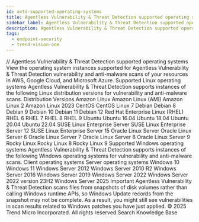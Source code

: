 ```yaml
---
id: avtd-supported-operating-systems
title: Agentless Vulnerability & Threat Detection supported operating systems
sidebar_label: Agentless Vulnerability & Threat Detection supported operating systems
description: Agentless Vulnerability & Threat Detection supported operating systems
tags:
  - endpoint-security
  - trend-vision-one
---
```


/*<![CDATA[*/ $('#title').html($('meta[name=map-description]').attr('content')); /*]]>*/ Agentless Vulnerability & Threat Detection supported operating systems View the operating system instances supported for Agentless Vulnerability & Threat Detection vulnerability and anti-malware scans of your resources in AWS, Google Cloud, and Microsoft Azure. Supported Linux operating systems Agentless Vulnerability & Threat Detection supports instances of the following Linux distribution versions for vulnerability and anti-malware scans. Distribution Versions Amazon Linux Amazon Linux (AMI) Amazon Linux 2 Amazon Linux 2023 CentOS CentOS Linux 7 Debian Debian 8 Debian 9 Debian 10 Debian 11 Debian 12 Red Hat Enterprise Linux (RHEL) RHEL 6 RHEL 7 RHEL 8 RHEL 9 Ubuntu Ubuntu 16.04 Ubuntu 18.04 Ubuntu 20.04 Ubuntu 22.04 SUSE Linux Enterprise Server SUSE Linux Enterprise Server 12 SUSE Linux Enterprise Server 15 Oracle Linux Server Oracle Linux Server 6 Oracle Linux Server 7 Oracle Linux Server 8 Oracle Linux Server 9 Rocky Linux Rocky Linux 8 Rocky Linux 9 Supported Windows operating systems Agentless Vulnerability & Threat Detection supports instances of the following Windows operating systems for vulnerability and anti-malware scans. Client operating systems Server operating systems Windows 10 Windows 11 Windows Server 2012 Windows Server 2010 R2 Windows Server 2016 Windows Server 2019 Windows Server 2022 Windows Server 2022 version 23H2 Windows Server 2025 Important Agentless Vulnerability & Threat Detection scans files from snapshots of disk volumes rather than calling Windows runtime APIs, so Windows Update records from the snapshot may not be complete. As a result, you might still see vulnerabilities in scan results related to Windows patches you have just applied. © 2025 Trend Micro Incorporated. All rights reserved.Search Knowledge Base
